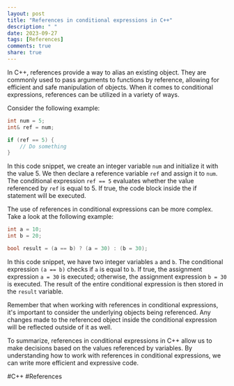 ```yaml
---
layout: post
title: "References in conditional expressions in C++"
description: " "
date: 2023-09-27
tags: [References]
comments: true
share: true
---
```


In C++, references provide a way to alias an existing object. They are commonly used to pass arguments to functions by reference, allowing for efficient and safe manipulation of objects. When it comes to conditional expressions, references can be utilized in a variety of ways.

Consider the following example:

```cpp
int num = 5;
int& ref = num;

if (ref == 5) {
    // Do something
}
```

In this code snippet, we create an integer variable `num` and initialize it with the value 5. We then declare a reference variable `ref` and assign it to `num`. The conditional expression `ref == 5` evaluates whether the value referenced by `ref` is equal to 5. If true, the code block inside the if statement will be executed.

The use of references in conditional expressions can be more complex. Take a look at the following example:

```cpp
int a = 10;
int b = 20;

bool result = (a == b) ? (a = 30) : (b = 30);
```

In this code snippet, we have two integer variables `a` and `b`. The conditional expression `(a == b)` checks if `a` is equal to `b`. If true, the assignment expression `a = 30` is executed; otherwise, the assignment expression `b = 30` is executed. The result of the entire conditional expression is then stored in the `result` variable.

Remember that when working with references in conditional expressions, it's important to consider the underlying objects being referenced. Any changes made to the referenced object inside the conditional expression will be reflected outside of it as well.

To summarize, references in conditional expressions in C++ allow us to make decisions based on the values referenced by variables. By understanding how to work with references in conditional expressions, we can write more efficient and expressive code.

#C++ #References